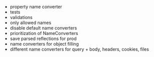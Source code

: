 - property name converter
- tests
- validations
- only allowed names
- disable default name converters
- prioritization of NameConverters
- save parsed reflections for prod
- name converters for object filling
- different name converters for query + body, headers, cookies, files